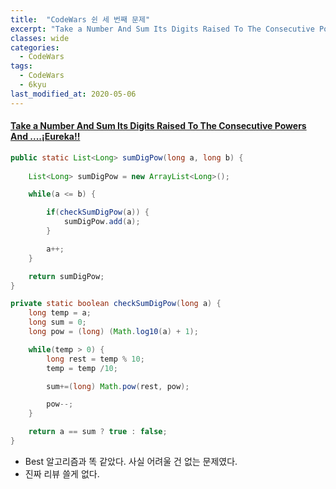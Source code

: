 ```yaml
---
title:  "CodeWars 쉰 세 번째 문제"
excerpt: "Take a Number And Sum Its Digits Raised To The Consecutive Powers And ....¡Eureka!!"
classes: wide
categories:
  - CodeWars
tags:
  - CodeWars
  - 6kyu
last_modified_at: 2020-05-06
---
```


#### [Take a Number And Sum Its Digits Raised To The Consecutive Powers And ....¡Eureka!!](https://www.codewars.com/kata/5626b561280a42ecc50000d1)

```java
public static List<Long> sumDigPow(long a, long b) {
        
    List<Long> sumDigPow = new ArrayList<Long>();

    while(a <= b) {

        if(checkSumDigPow(a)) {
            sumDigPow.add(a);
        }

        a++;
    }

    return sumDigPow;
}

private static boolean checkSumDigPow(long a) {
    long temp = a;
    long sum = 0;
    long pow = (long) (Math.log10(a) + 1);

    while(temp > 0) {
        long rest = temp % 10;
        temp = temp /10;

        sum+=(long) Math.pow(rest, pow);

        pow--;
    }

    return a == sum ? true : false;
}
```

* Best 알고리즘과 똑 같았다. 사실 어려울 건 없는 문제였다.
* 진짜 리뷰 쓸게 없다.
